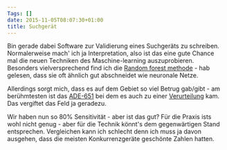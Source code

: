 ```yaml
---
Tags: []
date: 2015-11-05T08:07:30+01:00
title: Suchgerät
---
```


Bin gerade dabei Software zur Validierung eines Suchgeräts zu schreiben.  Normalerweise mach' ich ja Interpretation, also ist das eine gute Chance mal die neuen Techniken des Maschine-learning auszuprobieren.  Besonders vielversprechend find ich die [Random forest methode](https://de.wikipedia.org/wiki/Random_Forest) - hab gelesen, dass sie oft ähnlich gut abschneidet wie neuronale Netze.  

<!--more--> 
Allerdings sorgt mich, dass es auf dem Gebiet so viel Betrug gab/gibt - am berühmtesten ist das [ADE-651](https://en.wikipedia.org/wiki/ADE_651) bei dem es auch zu einer [Verurteilung](http://www.vanityfair.com/news/2015/06/fake-bomb-detectors-iraq) kam.  Das vergiftet das Feld ja geradezu.

Wir haben nun so 80% Sensitivität - aber ist das gut?  Für die Praxis ists wohl nicht genug - aber für die Technik könnt's dem gegenwärtigen Stand entsprechen.  Vergleichen kann ich schlecht denn ich muss ja davon ausgehen, dass die meisten Konkurrenzgeräte geschönte Zahlen hatten. 
